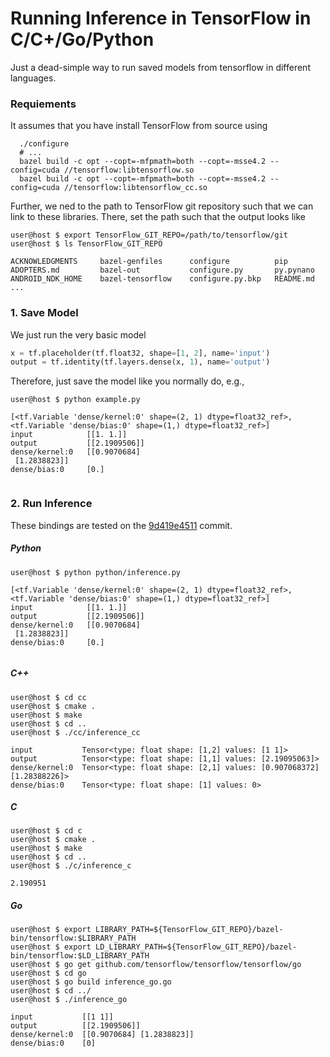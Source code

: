 # Running Inference in TensorFlow in C/C+/Go/Python

Just a dead-simple way to run saved models from tensorflow in different languages.

### Requiements

It assumes that you have install TensorFlow from source using

```console
  ./configure
  # ...
  bazel build -c opt --copt=-mfpmath=both --copt=-msse4.2 --config=cuda //tensorflow:libtensorflow.so
  bazel build -c opt --copt=-mfpmath=both --copt=-msse4.2 --config=cuda //tensorflow:libtensorflow_cc.so
```

Further, we ned to the path to TensorFlow git repository such that we can link to these libraries. There, set the path such that the output looks like

```console
user@host $ export TensorFlow_GIT_REPO=/path/to/tensorflow/git
user@host $ ls TensorFlow_GIT_REPO

ACKNOWLEDGMENTS     bazel-genfiles      configure          pip
ADOPTERS.md         bazel-out           configure.py       py.pynano
ANDROID_NDK_HOME    bazel-tensorflow    configure.py.bkp   README.md
...

```


### 1. Save Model

We just run the very basic model

```python
x = tf.placeholder(tf.float32, shape=[1, 2], name='input')
output = tf.identity(tf.layers.dense(x, 1), name='output')
```

Therefore, just save the model like you normally do, e.g.,

```console
user@host $ python example.py

[<tf.Variable 'dense/kernel:0' shape=(2, 1) dtype=float32_ref>, <tf.Variable 'dense/bias:0' shape=(1,) dtype=float32_ref>]
input            [[1. 1.]]
output           [[2.1909506]]
dense/kernel:0   [[0.9070684]
 [1.2838823]]
dense/bias:0     [0.]


```

### 2. Run Inference

These bindings are tested on the [9d419e4511](https://github.com/tensorflow/tensorflow/commit/995d836e9ba7cbee56948f73bdbd099d419e4511) commit.

##### Python

```console
user@host $ python python/inference.py

[<tf.Variable 'dense/kernel:0' shape=(2, 1) dtype=float32_ref>, <tf.Variable 'dense/bias:0' shape=(1,) dtype=float32_ref>]
input            [[1. 1.]]
output           [[2.1909506]]
dense/kernel:0   [[0.9070684]
 [1.2838823]]
dense/bias:0     [0.]


```

##### C++

```console
user@host $ cd cc
user@host $ cmake .
user@host $ make
user@host $ cd ..
user@host $ ./cc/inference_cc

input           Tensor<type: float shape: [1,2] values: [1 1]>
output          Tensor<type: float shape: [1,1] values: [2.19095063]>
dense/kernel:0  Tensor<type: float shape: [2,1] values: [0.907068372][1.28388226]>
dense/bias:0    Tensor<type: float shape: [1] values: 0>

```

##### C

```console
user@host $ cd c
user@host $ cmake .
user@host $ make
user@host $ cd ..
user@host $ ./c/inference_c

2.190951

```


##### Go

```console
user@host $ export LIBRARY_PATH=${TensorFlow_GIT_REPO}/bazel-bin/tensorflow:$LIBRARY_PATH
user@host $ export LD_LIBRARY_PATH=${TensorFlow_GIT_REPO}/bazel-bin/tensorflow:$LD_LIBRARY_PATH
user@host $ go get github.com/tensorflow/tensorflow/tensorflow/go
user@host $ cd go
user@host $ go build inference_go.go
user@host $ cd ../
user@host $ ./inference_go

input           [[1 1]]
output          [[2.1909506]]
dense/kernel:0  [[0.9070684] [1.2838823]]
dense/bias:0    [0]
```
